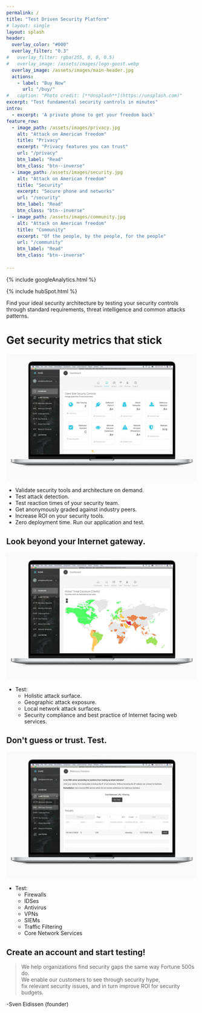 ```yaml
---
permalink: /
title: "Test Driven Security Platform"
# layout: single
layout: splash
header:
  overlay_color: "#000"
  overlay_filter: "0.3"
#   overlay_filter: rgba(255, 0, 0, 0.5)
#   overlay_image: /assets/images/logo-goost.webp
  overlay_image: /assets/images/main-header.jpg
  actions:
    - label: "Buy Now"
      url: "/buy/"
#   caption: "Photo credit: [**Unsplash**](https://unsplash.com)"
excerpt: "Test fundamental security controls in minutes"
intro: 
  - excerpt: 'A private phone to get your freedom back'
feature_row:
  - image_path: /assets/images/privacy.jpg
    alt: "Attack on American freedom"
    title: "Privacy"
    excerpt: "Privacy features you can trust"
    url: "/privacy"
    btn_label: "Read"
    btn_class: "btn--inverse"
  - image_path: /assets/images/security.jpg
    alt: "Attack on American freedom"
    title: "Security"
    excerpt: "Secure phone and networks"
    url: "/security"
    btn_label: "Read"
    btn_class: "btn--inverse"
  - image_path: /assets/images/community.jpg
    alt: "Attack on American freedom"
    title: "Community"
    excerpt: "Of the people, by the people, for the people"
    url: "/community"
    btn_label: "Read"
    btn_class: "btn--inverse"

---
```

<!-- Google analytics -->
{% include googleAnalytics.html %}
<!-- Hub Spot analytics -->
{% include hubSpot.html %}

Find your ideal security architecture by testing your security controls through standard requirements, threat intelligence and common attacks patterns.


# Get security metrics that stick
[![Get graded against industry peers](/assets/images/macbook_gradingDashboard.jpeg)](/assets/images/macbook_gradingDashboard.jpeg)
* Validate security tools and architecture on demand.
* Test attack detection.
* Test reaction times of your security team.
* Get anonymously graded against industry peers.
* Increase ROI on your security tools.
* Zero deployment time. Run our application and test.  



## Look beyond your Internet gateway.
[![Global threat exposure](/assets/images/macbook_geoThreatsDashboard.jpeg)](/assets/images/macbook_geoThreatsDashboard.jpeg)
* Test:
  * Holistic attack surface.
  * Geographic attack exposure.
  * Local network attack surfaces.
  * Security compliance and best practice of Internet facing web services.  



## Don't guess or trust. Test.
[![Deep dive into the gaps of your security tools](/assets/images/macbook_malwareDomainsTest.jpeg)](/assets/images/macbook_malwareDomainsTest.jpeg)
* Test:
  * Firewalls
  * IDSes
  * Antivirus
  * VPNs
  * SIEMs
  * Traffic Filtering
  * Core Network Services  


## Create an account and start testing!

<script charset="utf-8" type="text/javascript" src="//js.hsforms.net/forms/shell.js"></script>
<script>
  hbspt.forms.create({
	portalId: "8898112",
	formId: "2b1cfdb3-6618-4dd8-86e4-4786274c0d38"
});
</script>


>We help organizations find security gaps the same way Fortune 500s do.  
>We enable our customers to see through security hype,  
>fix relevant security issues, 
>and in turn improve ROI for security budgets. 

-Sven Eidissen (founder)